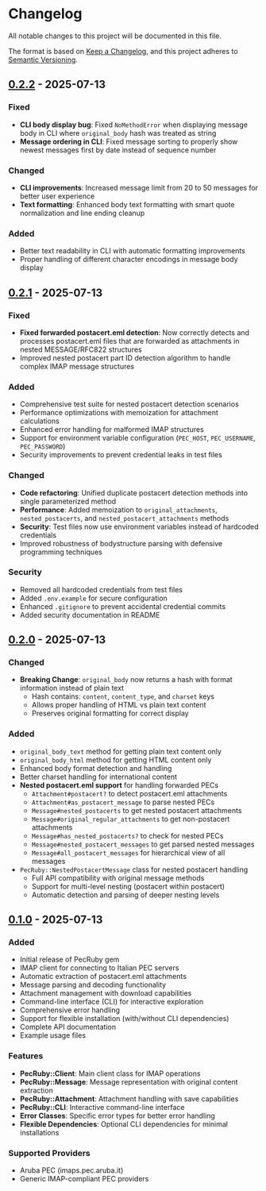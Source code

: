 # Changelog

All notable changes to this project will be documented in this file.

The format is based on [Keep a Changelog](https://keepachangelog.com/en/1.0.0/),
and this project adheres to [Semantic Versioning](https://semver.org/spec/v2.0.0.html).

## [0.2.2] - 2025-07-13

### Fixed
- **CLI body display bug**: Fixed `NoMethodError` when displaying message body in CLI where `original_body` hash was treated as string
- **Message ordering in CLI**: Fixed message sorting to properly show newest messages first by date instead of sequence number

### Changed
- **CLI improvements**: Increased message limit from 20 to 50 messages for better user experience
- **Text formatting**: Enhanced body text formatting with smart quote normalization and line ending cleanup

### Added
- Better text readability in CLI with automatic formatting improvements
- Proper handling of different character encodings in message body display

## [0.2.1] - 2025-07-13

### Fixed
- **Fixed forwarded postacert.eml detection**: Now correctly detects and processes postacert.eml files that are forwarded as attachments in nested MESSAGE/RFC822 structures
- Improved nested postacert part ID detection algorithm to handle complex IMAP message structures

### Added
- Comprehensive test suite for nested postacert detection scenarios
- Performance optimizations with memoization for attachment calculations
- Enhanced error handling for malformed IMAP structures
- Support for environment variable configuration (`PEC_HOST`, `PEC_USERNAME`, `PEC_PASSWORD`)
- Security improvements to prevent credential leaks in test files

### Changed
- **Code refactoring**: Unified duplicate postacert detection methods into single parameterized method
- **Performance**: Added memoization to `original_attachments`, `nested_postacerts`, and `nested_postacert_attachments` methods
- **Security**: Test files now use environment variables instead of hardcoded credentials
- Improved robustness of bodystructure parsing with defensive programming techniques

### Security
- Removed all hardcoded credentials from test files
- Added `.env.example` for secure configuration
- Enhanced `.gitignore` to prevent accidental credential commits
- Added security documentation in README

## [0.2.0] - 2025-07-13

### Changed
- **Breaking Change**: `original_body` now returns a hash with format information instead of plain text
  - Hash contains: `content`, `content_type`, and `charset` keys
  - Allows proper handling of HTML vs plain text content
  - Preserves original formatting for correct display

### Added  
- `original_body_text` method for getting plain text content only
- `original_body_html` method for getting HTML content only
- Enhanced body format detection and handling
- Better charset handling for international content
- **Nested postacert.eml support** for handling forwarded PECs
  - `Attachment#postacert?` to detect postacert.eml attachments
  - `Attachment#as_postacert_message` to parse nested PECs
  - `Message#nested_postacerts` to get nested postacert attachments
  - `Message#original_regular_attachments` to get non-postacert attachments
  - `Message#has_nested_postacerts?` to check for nested PECs
  - `Message#nested_postacert_messages` to get parsed nested messages
  - `Message#all_postacert_messages` for hierarchical view of all messages
- `PecRuby::NestedPostacertMessage` class for nested postacert handling
  - Full API compatibility with original message methods
  - Support for multi-level nesting (postacert within postacert)
  - Automatic detection and parsing of deeper nesting levels

## [0.1.0] - 2025-07-13

### Added
- Initial release of PecRuby gem
- IMAP client for connecting to Italian PEC servers
- Automatic extraction of postacert.eml attachments
- Message parsing and decoding functionality
- Attachment management with download capabilities
- Command-line interface (CLI) for interactive exploration
- Comprehensive error handling
- Support for flexible installation (with/without CLI dependencies)
- Complete API documentation
- Example usage files

### Features
- **PecRuby::Client**: Main client class for IMAP operations
- **PecRuby::Message**: Message representation with original content extraction
- **PecRuby::Attachment**: Attachment handling with save capabilities
- **PecRuby::CLI**: Interactive command-line interface
- **Error Classes**: Specific error types for better error handling
- **Flexible Dependencies**: Optional CLI dependencies for minimal installations

### Supported Providers
- Aruba PEC (imaps.pec.aruba.it)
- Generic IMAP-compliant PEC providers

[Unreleased]: https://github.com/egio12/pec_ruby/compare/v0.2.2...HEAD
[0.2.2]: https://github.com/egio12/pec_ruby/compare/v0.2.1...v0.2.2
[0.2.1]: https://github.com/egio12/pec_ruby/compare/v0.2.0...v0.2.1
[0.2.0]: https://github.com/egio12/pec_ruby/compare/v0.1.0...v0.2.0
[0.1.0]: https://github.com/egio12/pec_ruby/releases/tag/v0.1.0